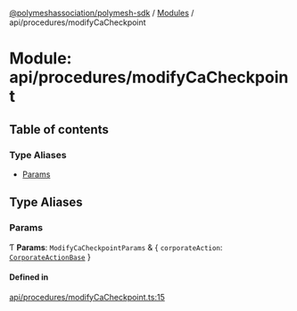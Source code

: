 [@polymeshassociation/polymesh-sdk](../README.md) / [Modules](../modules.md) / api/procedures/modifyCaCheckpoint

# Module: api/procedures/modifyCaCheckpoint

## Table of contents

### Type Aliases

- [Params](api_procedures_modifyCaCheckpoint.md#params)

## Type Aliases

### Params

Ƭ **Params**: `ModifyCaCheckpointParams` & { `corporateAction`: [`CorporateActionBase`](../classes/api_entities_CorporateActionBase.CorporateActionBase.md)  }

#### Defined in

[api/procedures/modifyCaCheckpoint.ts:15](https://github.com/PolymathNetwork/polymesh-sdk/blob/31dfa0dc/src/api/procedures/modifyCaCheckpoint.ts#L15)
